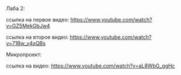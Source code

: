 Лаба 2:

ссылка на первое видео: https://www.youtube.com/watch?v=GZ5MekGbJw4

ссылка на второе видео: https://www.youtube.com/watch?v=71Bw_v4xQBs

Микропроект:

ссылка на видео: https://www.youtube.com/watch?v=aL8WbG_ggHc
